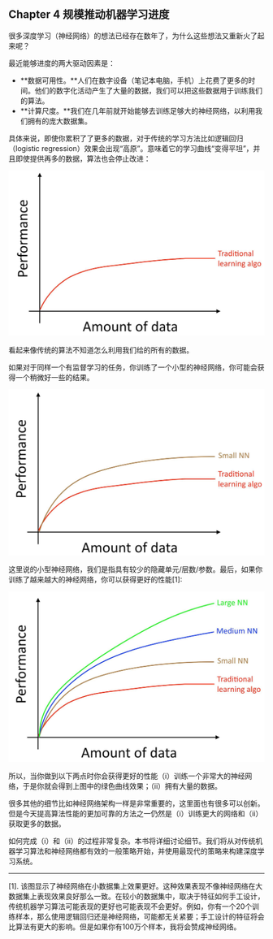 ## Chapter 4 规模推动机器学习进度

很多深度学习（神经网络）的想法已经存在数年了，为什么这些想法又重新火了起来呢？

最近能够进度的两大驱动因素是：

- **数据可用性。**人们在数字设备（笔记本电脑，手机）上花费了更多的时间。他们的数字化活动产生了大量的数据，我们可以把这些数据用于训练我们的算法。
- **计算尺度。**我们在几年前就开始能够去训练足够大的神经网络，以利用我们拥有的庞大数据集。

具体来说，即使你累积了了更多的数据，对于传统的学习方法比如逻辑回归（logistic regression）效果会出现“高原”。意味着它的学习曲线“变得平坦”，并且即使提供再多的数据，算法也会停止改进：

![](pics/4.1.jpg)

看起来像传统的算法不知道怎么利用我们给的所有的数据。

如果对于同样一个有监督学习的任务，你训练了一个小型的神经网络，你可能会获得一个稍微好一些的结果。

![](pics/4.2.jpg)

这里说的小型神经网络，我们是指具有较少的隐藏单元/层数/参数。最后，如果你训练了越来越大的神经网络，你可以获得更好的性能[1]:

![](pics/4.3.jpg)

所以，当你做到以下两点时你会获得更好的性能（i）训练一个非常大的神经网络，于是你就会得到上图中的绿色曲线效果；（ii）拥有大量的数据。

很多其他的细节比如神经网络架构一样是非常重要的，这里面也有很多可以创新。但是今天提高算法性能的更加可靠的方法之一仍然是（i）训练更大的网络和（ii）获取更多的数据。

如何完成（i）和（ii）的过程非常复杂。本书将详细讨论细节。我们将从对传统机器学习算法和神经网络都有效的一般策略开始，并使用最现代的策略来构建深度学习系统。

---

[1]. 该图显示了神经网络在小数据集上效果更好。这种效果表现不像神经网络在大数据集上表现效果良好那么一致。在较小的数据集中，取决于特征如何手工设计，传统机器学习算法可能表现的更好也可能表现不会更好。例如，你有一个20个训练样本，那么使用逻辑回归还是神经网络，可能都无关紧要；手工设计的特征将会比算法有更大的影响。但是如果你有100万个样本，我将会赞成神经网络。


